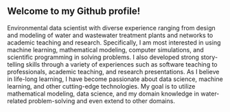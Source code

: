 ## Welcome to my Github profile!

Environmental data scientist with diverse experience ranging from design and modeling of water and wastewater treatment plants and networks to academic teaching and research. Specifically, I am most interested in using machine learning, mathematical modeling, computer simulations, and scientific programming in solving problems. I also developed strong story-telling skills through a variety of experiences such as software teaching to professionals, academic teaching, and research presentations. As I believe in life-long learning, I have become passionate about data science, machine learning, and other cutting-edge technologies. My goal is to utilize mathematical modeling, data science, and my domain knowledge in water-related problem-solving and even extend to other domains.
